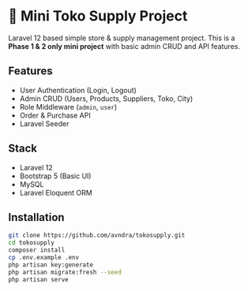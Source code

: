 # 🛒 Mini Toko Supply Project

Laravel 12 based simple store & supply management project. This is a **Phase 1 & 2 only mini project** with basic admin CRUD and API features.

## Features
- User Authentication (Login, Logout)
- Admin CRUD (Users, Products, Suppliers, Toko, City)
- Role Middleware (`admin`, `user`)
- Order & Purchase API
- Laravel Seeder

## Stack
- Laravel 12
- Bootstrap 5 (Basic UI)
- MySQL
- Laravel Eloquent ORM

## Installation
```bash
git clone https://github.com/avndra/tokosupply.git
cd tokosupply
composer install
cp .env.example .env
php artisan key:generate
php artisan migrate:fresh --seed
php artisan serve
```
